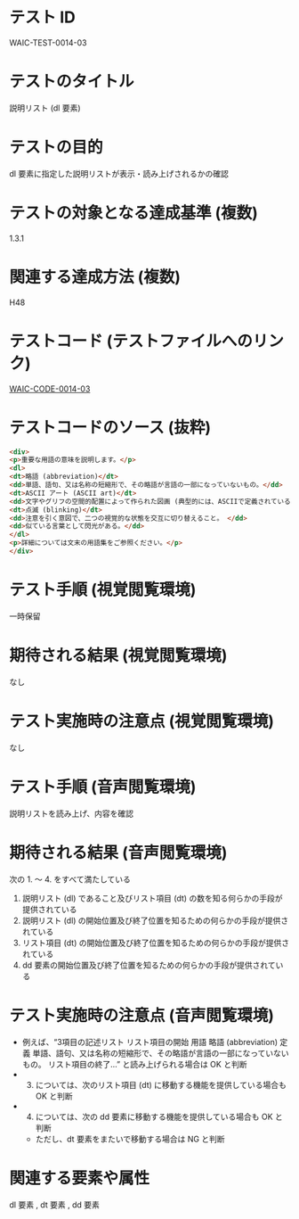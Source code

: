 

# テスト ID
WAIC-TEST-0014-03

# テストのタイトル
説明リスト (dl 要素)

# テストの目的
dl 要素に指定した説明リストが表示・読み上げされるかの確認

# テストの対象となる達成基準 (複数)
1.3.1

# 関連する達成方法 (複数)
H48

# テストコード (テストファイルへのリンク)
[WAIC-CODE-0014-03](https://waic.github.io/as_test/WAIC-CODE/WAIC-CODE-0014-03.html)

# テストコードのソース (抜粋)
```html
<div>
<p>重要な用語の意味を説明します。</p>
<dl>
<dt>略語 (abbreviation)</dt>
<dd>単語、語句、又は名称の短縮形で、その略語が言語の一部になっていないもの。</dd>
<dt>ASCII アート (ASCII art)</dt>
<dd>文字やグリフの空間的配置によって作られた図画 (典型的には、ASCIIで定義されている95の印字可能文字から作られる)。 </dd>
<dt>点滅 (blinking)</dt>
<dd>注意を引く意図で、二つの視覚的な状態を交互に切り替えること。 </dd>
<dd>似ている言葉として閃光がある。</dd>
</dl>
<p>詳細については文末の用語集をご参照ください。</p>
</div>

```
# テスト手順 (視覚閲覧環境)
一時保留

# 期待される結果 (視覚閲覧環境)
なし

# テスト実施時の注意点 (視覚閲覧環境)
なし

# テスト手順 (音声閲覧環境)
説明リストを読み上げ、内容を確認

# 期待される結果 (音声閲覧環境)
次の 1. 〜 4. をすべて満たしている
1. 説明リスト (dl) であること及びリスト項目 (dt) の数を知る何らかの手段が提供されている
2. 説明リスト (dl) の開始位置及び終了位置を知るための何らかの手段が提供されている
3. リスト項目 (dt) の開始位置及び終了位置を知るための何らかの手段が提供されている
4. dd 要素の開始位置及び終了位置を知るための何らかの手段が提供されている

# テスト実施時の注意点 (音声閲覧環境)
- 例えば、“3項目の記述リスト リスト項目の開始 用語 略語 (abbreviation) 定義 単語、語句、又は名称の短縮形で、その略語が言語の一部になっていないもの。 リスト項目の終了…” と読み上げられる場合は OK と判断
- 3. については、次のリスト項目 (dt) に移動する機能を提供している場合も OK と判断
- 4. については、次の dd 要素に移動する機能を提供している場合も OK と判断
    - ただし、dt 要素をまたいで移動する場合は NG と判断

# 関連する要素や属性
dl 要素 , dt 要素 , dd 要素


